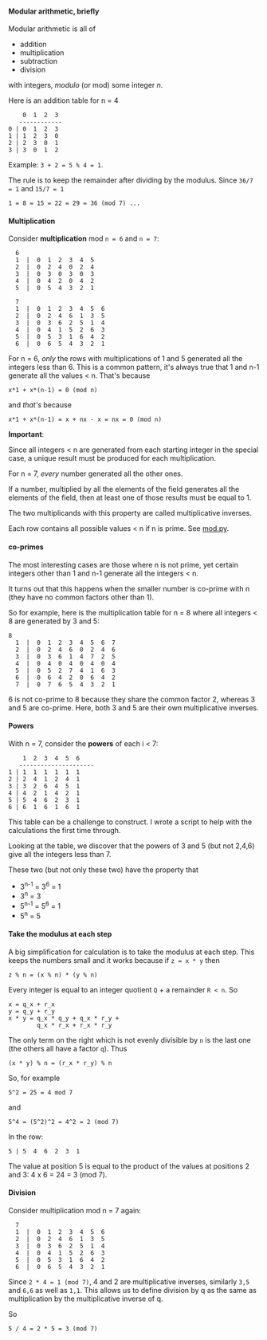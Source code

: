 #### Modular arithmetic, briefly

Modular arithmetic is all of

- addition
- multiplication
- subtraction
- division

with integers, *modulo* (or mod) some integer *n*. 

Here is an addition table for n = 4

```
    0  1  2  3  
   ------------
0 | 0  1  2  3
1 | 1  2  3  0
2 | 2  3  0  1
3 | 3  0  1  2
```

Example:  ``3 + 2 = 5 % 4 = 1``.

The rule is to keep the remainder after dividing by the modulus.  Since ``36/7 = 1`` and ``15/7 = 1``

```
1 = 8 = 15 = 22 = 29 = 36 (mod 7) ...
```

#### Multiplication

Consider **multiplication** mod ``n = 6`` and ``n = 7``:

```
  6
  1  |  0  1  2  3  4  5
  2  |  0  2  4  0  2  4
  3  |  0  3  0  3  0  3
  4  |  0  4  2  0  4  2
  5  |  0  5  4  3  2  1

  7
  1  |  0  1  2  3  4  5  6
  2  |  0  2  4  6  1  3  5
  3  |  0  3  6  2  5  1  4
  4  |  0  4  1  5  2  6  3
  5  |  0  5  3  1  6  4  2
  6  |  0  6  5  4  3  2  1
```

For n = 6, *only* the rows with multiplications of 1 and 5 generated all the integers less than 6.  This is a common pattern, it's always true that 1 and n-1 generate all the values < n.  That's because

```
x*1 + x*(n-1) = 0 (mod n)
```

and *that's* because

```
x*1 + x*(n-1) = x + nx - x = nx = 0 (mod n)
```

**Important**:

Since all integers < n are generated from each starting integer in the special case, a unique result must be produced for each multiplication.

For n = 7, *every* number generated all the other ones.

If a number, multiplied by all the elements of the field generates all the elements of the field, then at least one of those results must be equal to 1.  

The two multiplicands with this property are called multiplicative inverses. 

Each row contains all possible values < n if n is prime.  See [mod.py](code/mod1.py).

#### co-primes

The most interesting cases are those where n is not prime, yet certain integers other than 1 and n-1 generate all the integers < n.  

It turns out that this happens when the smaller number is co-prime with n (they have no common factors other than 1).

So for example, here is the multiplication table for n = 8 where all integers < 8 are generated by 3 and 5:

```
8
  1  |  0  1  2  3  4  5  6  7
  2  |  0  2  4  6  0  2  4  6
  3  |  0  3  6  1  4  7  2  5
  4  |  0  4  0  4  0  4  0  4
  5  |  0  5  2  7  4  1  6  3
  6  |  0  6  4  2  0  6  4  2
  7  |  0  7  6  5  4  3  2  1
```

6 is not co-prime to 8 because they share the common factor 2, whereas 3 and 5 are co-prime.  Here, both 3 and 5 are their own multiplicative inverses.

#### Powers

With n = 7, consider the **powers** of each i < 7:

```
    1  2  3  4  5  6
   ---------------------
1 | 1  1  1  1  1  1
2 | 2  4  1  2  4  1
3 | 3  2  6  4  5  1
4 | 4  2  1  4  2  1
5 | 5  4  6  2  3  1  
6 | 6  1  6  1  6  1
```

This table can be a challenge to construct.  I wrote a script to help with the calculations the first time through. 

Looking at the table, we discover that the powers of 3 and 5 (but not 2,4,6) give all the integers less than 7.  

These two (but not only these two) have the property that

- 3<sup>n-1</sup> = 3<sup>6</sup> = 1
- 3<sup>n</sup> = 3
- 5<sup>n-1</sup> = 5<sup>6</sup> = 1
- 5<sup>n</sup> = 5


#### Take the modulus at each step

A big simplification for calculation is to take the modulus at each step.  This keeps the numbers small and it works because if ``z = x * y`` then

```
z % n = (x % n) * (y % n)
```

Every integer is equal to an integer quotient ``Q`` + a remainder ``R < n``.  So

```
x = q_x + r_x
y = q_y + r_y
x * y = q_x * q_y + q_x * r_y +
        q_x * r_x + r_x * r_y
```

The only term on the right which is not evenly divisible by ``n`` is the last one (the others all have a factor ``q``).  Thus

```
(x * y) % n = (r_x * r_y) % n
```

So, for example 

```5^2 = 25 = 4 mod 7``` 

and 

```5^4 = (5^2)^2 = 4^2 = 2 (mod 7)```

In the row:

```
5 | 5  4  6  2  3  1  
```

The value at position 5 is equal to the product of the values at positions 2 and 3:  4 x 6 = 24 = 3 (mod 7).

#### Division

Consider multiplication mod n = 7 again:

```
  7
  1  |  0  1  2  3  4  5  6
  2  |  0  2  4  6  1  3  5
  3  |  0  3  6  2  5  1  4
  4  |  0  4  1  5  2  6  3
  5  |  0  5  3  1  6  4  2
  6  |  0  6  5  4  3  2  1
```

Since ``2 * 4 = 1 (mod 7)``, 4 and 2 are multiplicative inverses, similarly ``3,5`` and ``6,6`` as well as ``1,1``.  This allows us to define division by q as the same as multiplication by the multiplicative inverse of q.

So

```
5 / 4 = 2 * 5 = 3 (mod 7)
```
